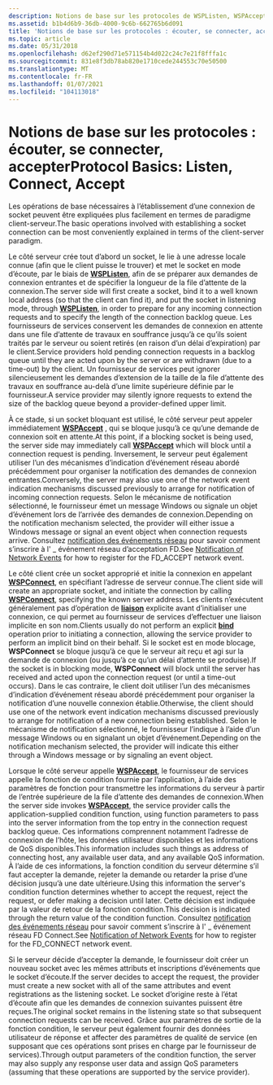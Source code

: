 ```yaml
---
description: Notions de base sur les protocoles de WSPListen, WSPAccept et WSPConnect pour l’établissement d’une connexion de socket avec Windows Sockets (Winsock).
ms.assetid: b1b4d6b9-36db-4000-9c6b-662765b6d091
title: 'Notions de base sur les protocoles : écouter, se connecter, accepter'
ms.topic: article
ms.date: 05/31/2018
ms.openlocfilehash: d62ef290d71e571154b4d022c24c7e21f8fffa1c
ms.sourcegitcommit: 831e8f3db78ab820e1710cede244553c70e50500
ms.translationtype: MT
ms.contentlocale: fr-FR
ms.lasthandoff: 01/07/2021
ms.locfileid: "104113018"
---
```

# <a name="protocol-basics-listen-connect-accept"></a><span data-ttu-id="2a1c6-103">Notions de base sur les protocoles : écouter, se connecter, accepter</span><span class="sxs-lookup"><span data-stu-id="2a1c6-103">Protocol Basics: Listen, Connect, Accept</span></span>

<span data-ttu-id="2a1c6-104">Les opérations de base nécessaires à l’établissement d’une connexion de socket peuvent être expliquées plus facilement en termes de paradigme client-serveur.</span><span class="sxs-lookup"><span data-stu-id="2a1c6-104">The basic operations involved with establishing a socket connection can be most conveniently explained in terms of the client-server paradigm.</span></span>

<span data-ttu-id="2a1c6-105">Le côté serveur crée tout d’abord un socket, le lie à une adresse locale connue (afin que le client puisse le trouver) et met le socket en mode d’écoute, par le biais de [**WSPListen**](/previous-versions/windows/hardware/network/ff566297(v=vs.85)), afin de se préparer aux demandes de connexion entrantes et de spécifier la longueur de la file d’attente de la connexion.</span><span class="sxs-lookup"><span data-stu-id="2a1c6-105">The server side will first create a socket, bind it to a well known local address (so that the client can find it), and put the socket in listening mode, through [**WSPListen**](/previous-versions/windows/hardware/network/ff566297(v=vs.85)), in order to prepare for any incoming connection requests and to specify the length of the connection backlog queue.</span></span> <span data-ttu-id="2a1c6-106">Les fournisseurs de services conservent les demandes de connexion en attente dans une file d’attente de travaux en souffrance jusqu’à ce qu’ils soient traités par le serveur ou soient retirés (en raison d’un délai d’expiration) par le client.</span><span class="sxs-lookup"><span data-stu-id="2a1c6-106">Service providers hold pending connection requests in a backlog queue until they are acted upon by the server or are withdrawn (due to a time-out) by the client.</span></span> <span data-ttu-id="2a1c6-107">Un fournisseur de services peut ignorer silencieusement les demandes d’extension de la taille de la file d’attente des travaux en souffrance au-delà d’une limite supérieure définie par le fournisseur.</span><span class="sxs-lookup"><span data-stu-id="2a1c6-107">A service provider may silently ignore requests to extend the size of the backlog queue beyond a provider-defined upper limit.</span></span>

<span data-ttu-id="2a1c6-108">À ce stade, si un socket bloquant est utilisé, le côté serveur peut appeler immédiatement [**WSPAccept**](/windows/desktop/api/Ws2spi/nc-ws2spi-lpwspaccept) , qui se bloque jusqu’à ce qu’une demande de connexion soit en attente.</span><span class="sxs-lookup"><span data-stu-id="2a1c6-108">At this point, if a blocking socket is being used, the server side may immediately call [**WSPAccept**](/windows/desktop/api/Ws2spi/nc-ws2spi-lpwspaccept) which will block until a connection request is pending.</span></span> <span data-ttu-id="2a1c6-109">Inversement, le serveur peut également utiliser l’un des mécanismes d’indication d’événement réseau abordé précédemment pour organiser la notification des demandes de connexion entrantes.</span><span class="sxs-lookup"><span data-stu-id="2a1c6-109">Conversely, the server may also use one of the network event indication mechanisms discussed previously to arrange for notification of incoming connection requests.</span></span> <span data-ttu-id="2a1c6-110">Selon le mécanisme de notification sélectionné, le fournisseur émet un message Windows ou signale un objet d’événement lors de l’arrivée des demandes de connexion.</span><span class="sxs-lookup"><span data-stu-id="2a1c6-110">Depending on the notification mechanism selected, the provider will either issue a Windows message or signal an event object when connection requests arrive.</span></span> <span data-ttu-id="2a1c6-111">Consultez [notification des événements réseau](notification-of-network-events-2.md) pour savoir comment s’inscrire à l' \_ événement réseau d’acceptation FD.</span><span class="sxs-lookup"><span data-stu-id="2a1c6-111">See [Notification of Network Events](notification-of-network-events-2.md) for how to register for the FD\_ACCEPT network event.</span></span>

<span data-ttu-id="2a1c6-112">Le côté client crée un socket approprié et initie la connexion en appelant [**WSPConnect**](/previous-versions/windows/hardware/network/ff566275(v=vs.85)), en spécifiant l’adresse de serveur connue.</span><span class="sxs-lookup"><span data-stu-id="2a1c6-112">The client side will create an appropriate socket, and initiate the connection by calling [**WSPConnect**](/previous-versions/windows/hardware/network/ff566275(v=vs.85)), specifying the known server address.</span></span> <span data-ttu-id="2a1c6-113">Les clients n’exécutent généralement pas d’opération de [**liaison**](/windows/desktop/api/winsock/nf-winsock-bind) explicite avant d’initialiser une connexion, ce qui permet au fournisseur de services d’effectuer une liaison implicite en son nom.</span><span class="sxs-lookup"><span data-stu-id="2a1c6-113">Clients usually do not perform an explicit [**bind**](/windows/desktop/api/winsock/nf-winsock-bind) operation prior to initiating a connection, allowing the service provider to perform an implicit bind on their behalf.</span></span> <span data-ttu-id="2a1c6-114">Si le socket est en mode blocage, **WSPConnect** se bloque jusqu’à ce que le serveur ait reçu et agi sur la demande de connexion (ou jusqu’à ce qu’un délai d’attente se produise).</span><span class="sxs-lookup"><span data-stu-id="2a1c6-114">If the socket is in blocking mode, **WSPConnect** will block until the server has received and acted upon the connection request (or until a time-out occurs).</span></span> <span data-ttu-id="2a1c6-115">Dans le cas contraire, le client doit utiliser l’un des mécanismes d’indication d’événement réseau abordé précédemment pour organiser la notification d’une nouvelle connexion établie.</span><span class="sxs-lookup"><span data-stu-id="2a1c6-115">Otherwise, the client should use one of the network event indication mechanisms discussed previously to arrange for notification of a new connection being established.</span></span> <span data-ttu-id="2a1c6-116">Selon le mécanisme de notification sélectionné, le fournisseur l’indique à l’aide d’un message Windows ou en signalant un objet d’événement.</span><span class="sxs-lookup"><span data-stu-id="2a1c6-116">Depending on the notification mechanism selected, the provider will indicate this either through a Windows message or by signaling an event object.</span></span>

<span data-ttu-id="2a1c6-117">Lorsque le côté serveur appelle [**WSPAccept**](/windows/desktop/api/Ws2spi/nc-ws2spi-lpwspaccept), le fournisseur de services appelle la fonction de condition fournie par l’application, à l’aide des paramètres de fonction pour transmettre les informations du serveur à partir de l’entrée supérieure de la file d’attente des demandes de connexion.</span><span class="sxs-lookup"><span data-stu-id="2a1c6-117">When the server side invokes [**WSPAccept**](/windows/desktop/api/Ws2spi/nc-ws2spi-lpwspaccept), the service provider calls the application-supplied condition function, using function parameters to pass into the server information from the top entry in the connection request backlog queue.</span></span> <span data-ttu-id="2a1c6-118">Ces informations comprennent notamment l’adresse de connexion de l’hôte, les données utilisateur disponibles et les informations de QoS disponibles.</span><span class="sxs-lookup"><span data-stu-id="2a1c6-118">This information includes such things as address of connecting host, any available user data, and any available QoS information.</span></span> <span data-ttu-id="2a1c6-119">À l’aide de ces informations, la fonction condition du serveur détermine s’il faut accepter la demande, rejeter la demande ou retarder la prise d’une décision jusqu’à une date ultérieure.</span><span class="sxs-lookup"><span data-stu-id="2a1c6-119">Using this information the server's condition function determines whether to accept the request, reject the request, or defer making a decision until later.</span></span> <span data-ttu-id="2a1c6-120">Cette décision est indiquée par la valeur de retour de la fonction condition.</span><span class="sxs-lookup"><span data-stu-id="2a1c6-120">This decision is indicated through the return value of the condition function.</span></span> <span data-ttu-id="2a1c6-121">Consultez [notification des événements réseau](notification-of-network-events-2.md) pour savoir comment s’inscrire à l' \_ événement réseau FD Connect.</span><span class="sxs-lookup"><span data-stu-id="2a1c6-121">See [Notification of Network Events](notification-of-network-events-2.md) for how to register for the FD\_CONNECT network event.</span></span>

<span data-ttu-id="2a1c6-122">Si le serveur décide d’accepter la demande, le fournisseur doit créer un nouveau socket avec les mêmes attributs et inscriptions d’événements que le socket d’écoute.</span><span class="sxs-lookup"><span data-stu-id="2a1c6-122">If the server decides to accept the request, the provider must create a new socket with all of the same attributes and event registrations as the listening socket.</span></span> <span data-ttu-id="2a1c6-123">Le socket d’origine reste à l’état d’écoute afin que les demandes de connexion suivantes puissent être reçues.</span><span class="sxs-lookup"><span data-stu-id="2a1c6-123">The original socket remains in the listening state so that subsequent connection requests can be received.</span></span> <span data-ttu-id="2a1c6-124">Grâce aux paramètres de sortie de la fonction condition, le serveur peut également fournir des données utilisateur de réponse et affecter des paramètres de qualité de service (en supposant que ces opérations sont prises en charge par le fournisseur de services).</span><span class="sxs-lookup"><span data-stu-id="2a1c6-124">Through output parameters of the condition function, the server may also supply any response user data and assign QoS parameters (assuming that these operations are supported by the service provider).</span></span>

 

 
